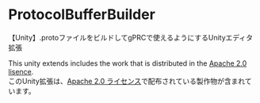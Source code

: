 # ProtocolBufferBuilder
【Unity】.protoファイルをビルドしてgPRCで使えるようにするUnityエディタ拡張

This unity extends includes the work that is distributed in the [Apache 2.0 lisence](https://licenses.nuget.org/Apache-2.0).  
このUnity拡張は、[Apache 2.0 ライセンス](https://licenses.nuget.org/Apache-2.0)で配布されている製作物が含まれています。
